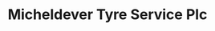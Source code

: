 ---
title: "Micheldever Tyre Service Plc"
url: /elland/micheldever-tyre-service-plc/
shop: tyres
---
